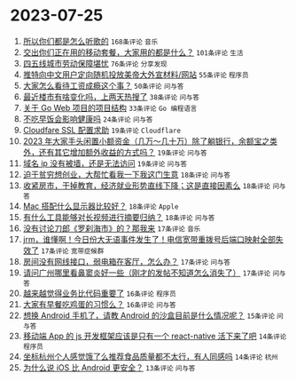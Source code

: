 # 2023-07-25

1. [所以你们都是怎么听歌的](https://www.v2ex.com/t/959420) `168条评论` `音乐`
1. [交出你们正在用的移动套餐，大家用的都是什么？](https://www.v2ex.com/t/959467) `101条评论` `生活`
1. [四五线城市劳动保障堪忧](https://www.v2ex.com/t/959449) `76条评论` `分享发现`
1. [推特向中文用户定向随机投放美帝大外宣材料/网站](https://www.v2ex.com/t/959433) `55条评论` `程序员`
1. [大家怎么看待工资成瘾这个事？](https://www.v2ex.com/t/959427) `50条评论` `问与答`
1. [最近楼市有啥变化吗，上两天热搜了](https://www.v2ex.com/t/959432) `38条评论` `问与答`
1. [关于 Go Web 项目的项目结构](https://www.v2ex.com/t/959430) `33条评论` `Go 编程语言`
1. [不吃早饭会影响健康吗](https://www.v2ex.com/t/959471) `24条评论` `问与答`
1. [Cloudfare SSL 配置求助](https://www.v2ex.com/t/959489) `19条评论` `Cloudflare`
1. [2023 年大家手头闲置小额资金（几万～几十万）除了躺银行，余额宝之类外，还有其它增加额外收益的方式吗？](https://www.v2ex.com/t/959473) `19条评论` `问与答`
1. [域名 ip 没有被墙，还是无法访问](https://www.v2ex.com/t/959453) `19条评论` `问与答`
1. [迫于贫穷想创业，大帮忙看我一下我这门生意](https://www.v2ex.com/t/959572) `18条评论` `问与答`
1. [收紧房市，干掉教育，经济就业形势直线下降；这是直接因素么](https://www.v2ex.com/t/959529) `18条评论` `问与答`
1. [Mac 搭配什么显示器比较好？](https://www.v2ex.com/t/959524) `18条评论` `Apple`
1. [有什么工具能够对长视频进行摘要归纳？](https://www.v2ex.com/t/959408) `18条评论` `问与答`
1. [没有讨论刀郎《罗刹海市》的？那我来](https://www.v2ex.com/t/959501) `17条评论` `音乐`
1. [jrm，谁懂啊！今日份大无语事件发生了！电信宽带重拨号后端口映射全部失效了](https://www.v2ex.com/t/959461) `17条评论` `宽带症候群`
1. [房间没有网线接口，弱电箱在客厅，怎么办？](https://www.v2ex.com/t/959439) `17条评论` `问与答`
1. [请问广州哪里看鼻窦炎好一些（刚才的发帖不知道怎么消失了）](https://www.v2ex.com/t/959413) `17条评论` `问与答`
1. [越来越觉得业务比代码重要了](https://www.v2ex.com/t/959525) `16条评论` `程序员`
1. [大家有早餐吃鸡蛋的习惯么？](https://www.v2ex.com/t/959446) `16条评论` `问与答`
1. [想换 Android 手机了，请教 Android 的沙盒目前是什么情况呢？](https://www.v2ex.com/t/959526) `15条评论` `问与答`
1. [移动端 App 的 js 开发框架应该是只有一个 react-native 活下来了吧](https://www.v2ex.com/t/959496) `14条评论` `程序员`
1. [坐标杭州个人感觉饿了么推荐食品质量都不太行，有人同感吗](https://www.v2ex.com/t/959457) `14条评论` `杭州`
1. [为什么说 iOS 比 Android 更安全？](https://www.v2ex.com/t/959431) `13条评论` `问与答`
